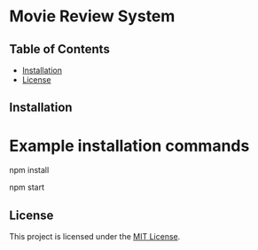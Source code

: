 # Movie Review System

## Table of Contents
- [Installation](#installation)
- [License](#license)

## Installation

# Example installation commands
npm install

npm start

## License

This project is licensed under the [MIT License](LICENSE).

